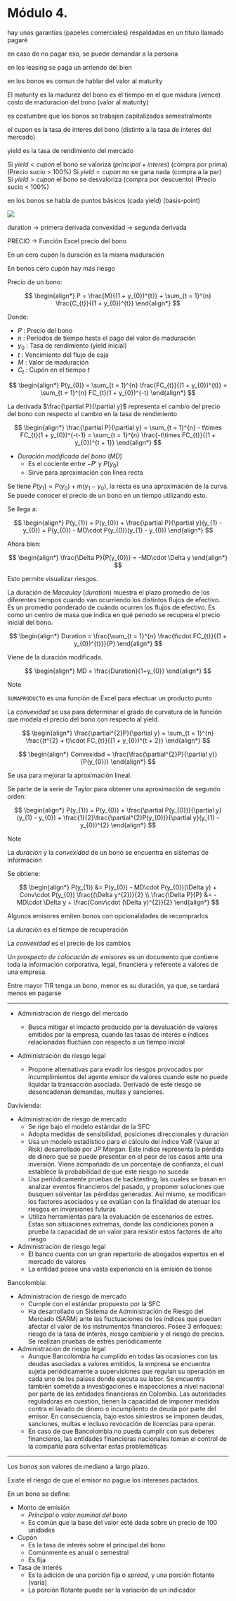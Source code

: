 # Módulo 4.

hay unas garantías (papeles comerciales) respaldadas en un titulo llamado pagaré

en caso de no pagar eso, se puede demandar a la persona

en los leasing se paga un arriendo del bien

en los bonos es comun de hablar del valor al maturity

El maturity es la madurez del bono
es el tiempo en el que madura (vence)
costo de maduracion del bono (valor al maturity)

es costumbre que los bonos se trabajen capitalizados semestralmente


el cupon es la tasa de interes del bono (distinto a la tasa de interes del mercado)

yield es la tasa de rendimiento del mercado


Si $yield < cupon$ el bono se valoriza ($principal + interes$) (compra por prima) (Precio sucio > 100%)
Si $yield = cupon$ no se gana nada (compra a la par)
Si $yield > cupon$ el bono se desvaloriza (compra por descuento) (Precio sucio < 100%)

en los bonos se habla de puntos básicos (cada yield) (basis-point)

![](attachments/Pasted%20image%2020230411173453.png)

duration -> primera derivada
convexidad -> segunda derivada


PRECIO -> Función Excel precio del bono


En un cero cupón la duración es la misma maduración


En bonos cero cupón hay más riesgo

Precio de un bono:

$$
\begin{align*}
	P = \frac{M}{(1 + y_{0})^{t}} + \sum_{t = 1}^{n} \frac{C_{t}}{(1 + y_{0})^{t}}
\end{align*}
$$

Donde:
- $P$  : Precio del bono
- $n$ : Periodos de tiempo hasta el pago del valor de maduración
- $y_{0}$ : Tasa de rendimiento (yield inicial)
- $t$ : Vencimiento del flujo de caja
- $M$ :  Valor de maduración
- $C_{t}$ : Cupón en el tiempo $t$

$$
\begin{align*}
	P(y_{0}) = \sum_{t = 1}^{n} \frac{FC_{t}}{(1 + y_{0})^{t}} = \sum_{t = 1}^{n} FC_{t}(1 + y_{0})^{-t}
\end{align*}
$$

La derivada $\frac{\partial P}{\partial y}$ representa el cambio del precio del bono con respecto al cambio en la tasa de rendimiento 

$$
\begin{align*}
	\frac{\partial P}{\partial y} = \sum_{t = 1}^{n} - t\times FC_{t}(1 + y_{0})^{-t-1} = \sum_{t = 1}^{n} \frac{-t\times FC_{t}}{(1 + y_{0})^{t + 1}}
\end{align*}
$$


- _Duración modificada del bono_ ($MD$)
	- Es el cociente entre $-P'$ y $P(y_{0})$
	- Sirve para aproximación con línea recta

Se tiene $P(y_{1}) = P(y_{0}) + m(y_{1} - y_{0})$, la recta es una aproximación de la curva. Se puede conocer el precio de un bono en un tiempo utilizando esto.

Se llega a:

$$
\begin{align*}
	P(y_{1}) = P(y_{0}) + \frac{\partial P}{\partial y}(y_{1} - y_{0}) = P(y_{0}) - MD\cdot P(y_{0})(y_{1} - y_{0})
\end{align*}
$$

Ahora bien:

$$
\begin{align*}
	\frac{\Delta P}{P(y_{0})} = -MD\cdot \Delta y
\end{align*}
$$

Esto permite visualizar riesgos.



La duración de _Macaulay_ (_duration_) muestra el plazo promedio de los diferentes tiempos cuando van ocurriendo los distintos flujos de efectivo. Es un promedio ponderado de cuándo ocurren los flujos de efectivo. Es como un centro de masa que indica en qué periodo se recupera el precio inicial del bono.

$$
\begin{align*}
	Duration = \frac{\sum_{t = 1}^{n} \frac{t\cdot FC_{t}}{(1 + y_{0})^{t}}}{P}
\end{align*}
$$

Viene de la duración modificada.

$$
\begin{align*}
	MD = \frac{Duration}{1+y_{0}}
\end{align*}
$$

>[!Note]
>`SUMAPRODUCTO` es una función de Excel para efectuar un producto punto


La _convexidad_ se usa para determinar el grado de curvatura de la función que modela el precio del bono con respecto al yield.

$$
\begin{align*}
	\frac{\partial^{2}P}{\partial y} = \sum_{t = 1}^{n} \frac{(t^{2} + t)\cdot FC_{t}}{(1 + y_{0})^{t + 2}}
\end{align*}
$$

$$
\begin{align*}
	Convexidad = \frac{\frac{\partial^{2}P}{\partial y}}{P(y_{0})}
\end{align*}
$$

Se usa para mejorar la aproximación lineal.

Se parte de la serie de Taylor para obtener una aproximación de segundo orden:

$$
\begin{align*}
	P(y_{1}) = P(y_{0}) + \frac{\partial P(y_{0})}{\partial y}(y_{1} - y_{0}) + \frac{1}{2}\frac{\partial^{2}P(y_{0})}{\partial y}(y_{1} - y_{0})^{2}
\end{align*}
$$

>[!Note]
>La _duración_ y la _convexidad_ de un bono se encuentra en sistemas de información

Se obtiene:

$$
\begin{align*}
	P(y_{1}) &= P(y_{0}) - MD\cdot P(y_{0})(\Delta y) + Conv\cdot P(y_{0}) \frac{(\Delta y^{2})}{2} \\
	\frac{\Delta P}{P} &= -MD\cdot \Delta y + \frac{Conv\cdot (\Delta y)^{2}}{2}
\end{align*}
$$

Algunos emisores emiten bonos con opcionalidades de recomprarlos


La _duración_ es el tiempo de recuperación

La _convexidad_ es el precio de los cambios


Un _prospecto de colocación de emisores_ es un documento que contiene toda la información corporativa, legal, financiera y referente a valores de una empresa.

Entre mayor TIR tenga un bono, menor es su duración, ya que, se tardará menos en pagarse

---


- Administración de riesgo del mercado
	- Busca mitigar el impacto producido por la devaluación de valores emitidos por la empresa, cuando las tasas de interés e índices relacionados fluctúan con respecto a un tiempo inicial

- Administración de riesgo legal
	- Propone alternativas para evadir los riesgos provocados por incumplimientos del agente emisor de valores cuando este no puede liquidar la transacción asociada. Derivado de este riesgo se desencadenan demandas, multas y sanciones.


Davivienda:
- Administración de riesgo de mercado
	- Se rige bajo el modelo estándar de la SFC
	- Adopta medidas de sensibilidad, posiciones direccionales y duración
	- Usa un modelo estadístico para el cálculo del índice VaR (Value at Risk) desarrollado por JP Morgan. Este índice representa la pérdida de dinero que se puede presentar en el peor de los casos ante una inversión. Viene acmpañado de un porcentaje de confianza, el cual establece la probabilidad de que este riesgo no suceda
	- Usa periódicamente pruebas de backtesting, las cuales se basan en analizar eventos financieros del pasado, y proponer soluciones que busquen solventar las pérdidas generadas. Así mismo, se modifican los factores asociados y se evalúan con la finalidad de atenuar los riesgos en inversiones futuras
	- Utiliza herramientas para la evaluación de escenarios de estrés. Estas son situaciones extremas, donde las condiciones ponen a prueba la capacidad de un valor para resistir estos factores de alto riesgo
- Administración de riesgo legal
	- El banco cuenta con un gran repertorio de abogados expertos en el mercado de valores
	- La entidad posee una vasta experiencia en la emisión de bonos

Bancolombia:
- Administración de riesgo de mercado
	- Cumple con el estándar propuesto por la SFC
	- Ha desarrollado un Sistema de Administración de Riesgo del Mercado (SARM) ante las fluctuaciones de los índices que puedan afectar el valor de los instrumentos financieros. Posee 3 enfoques: riesgo de la tasa de interés, riesgo cambiario y el riesgo de precios. Se realizan pruebas de estrés periódicamente
- Administración de riesgo legal
	- Aunque Bancolombia ha cumplido en todas las ocasiones con las deudas asociadas a valores emitidos, la empresa se encuentra sujeta periódicamente a supervisiones que regulan su operación en cada uno de los paises donde ejecuta su labor. Se encuentra también sometida a investigaciones e inspecciones a nivel nacional por parte de las entidades financieras en Colombia. Las autoridades reguladoras en cuestión, tienen la capacidad de imponer medidas contra el lavado de dinero o incumpliento de deuda por parte del emisor. En consecuencia, bajo estos siniestros se imponen deudas, sanciones, multas e incluso revocación de licencias para operar.
	- En caso de que Bancolombia no pueda cumplir con sus deberes financieros, las entidades financieras nacionales toman el control de la compañía para solventar estas problemáticas

---

Los _bonos_ son valores de mediano a largo plazo.

Existe el riesgo de que el emisor no pague los intereses pactados.

En un bono se define:
- Monto de emisión
	- _Principal_ o _valor nominal del bono_
	- Es común que la base del valor esté dada sobre un precio de 100 unidades
- Cupón
	- Es la tasa de interés sobre el principal del bono
	- Comúnmente es anual o semestral
	- Es fija
- Tasa de interés
	- Es la adición de una porción fija o _spread_, y una porción flotante (varía)
	- La porción flotante puede ser la variación de un indicador